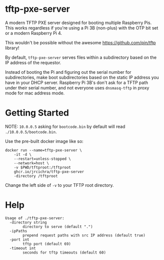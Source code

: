 # tftp-pxe-server

A modern TFTP PXE server designed for booting multiple Raspberry Pis.
This works regardless if you're using a Pi 3B (non-plus) with the OTP bit set or a modern Raspberry Pi 4.

This wouldn't be possible without the awesome https://github.com/pin/tftp library!

By default, `tftp-pxe-server` serves files within a subdirectory based on the IP address of the requestor.

Instead of booting the Pi and figuring out the serial number for subdirectories, make boot subdirectories based on the static IP address you have in your DHCP server. Raspberry Pi 3B's don't ask for a TFTP path under their serial number, and not everyone uses `dnsmasq-tftp` in proxy mode for mac address mode.

# Getting Started

NOTE: `10.0.0.5` asking for `bootcode.bin` by default will read `./10.0.0.5/bootcode.bin`.

Use the pre-built docker image like so:

```
docker run --name=tftp-pxe-server \
    -it -d \
    --restart=unless-stopped \
    --network=host \
    -v $PWD/tftproot:/tftproot
    ghcr.io/jrcichra/tftp-pxe-server
    -directory /tftproot
```

Change the left side of `-v` to your TFTP root directory.

# Help

```
Usage of ./tftp-pxe-server:
  -directory string
        directory to serve (default ".")
  -ipPaths
        prepend request paths with src IP address (default true)
  -port int
        tftp port (default 69)
  -timeout int
        seconds for tftp timeouts (default 60)
```
